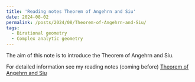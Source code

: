 ```yaml
---
title: 'Reading notes Theorem of Angehrn and Siu'
date: 2024-08-02
permalink: /posts/2024/08/Theorem-of-Angehrn-and-Siu/
tags:
  - Birational geometry
  - Complex analytic geometry
---
```


The aim of this note is to introduce the Theorem of Angehrn and Siu.


For detailed information see my reading notes (coming before) [Theorem of Angehrn and Siu](https://yilimath.github.io/files/Boundedness/AngehrnSiu.pdf)

